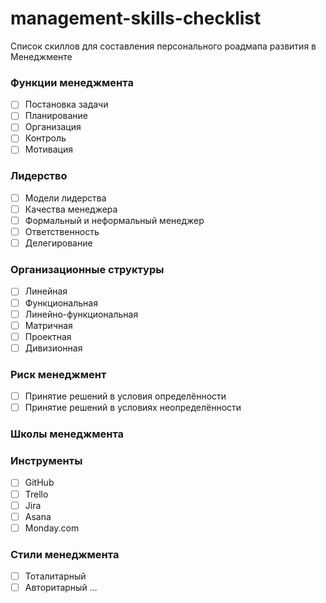 # management-skills-checklist
Список скиллов для составления персонального роадмапа развития в Менеджменте

### Функции менеджмента
- [ ] Постановка задачи
- [ ] Планирование
- [ ] Организация
- [ ] Контроль
- [ ] Мотивация

### Лидерство
- [ ] Модели лидерства
- [ ] Качества менеджера
- [ ] Формальный и неформальный менеджер
- [ ] Ответственность
- [ ] Делегирование

### Организационные структуры
- [ ] Линейная
- [ ] Функциональная
- [ ] Линейно-функциональная
- [ ] Матричная
- [ ] Проектная
- [ ] Дивизионная

### Риск менеджмент
- [ ] Принятие решений в условия определённости
- [ ] Принятие решений в условиях неопределённости

### Школы менеджмента
	

### Инструменты
- [ ] GitHub
- [ ] Trello
- [ ] Jira
- [ ] Asana
- [ ] Monday.com
	
### Стили менеджмента
- [ ] Тоталитарный
- [ ] Авторитарный
	…
